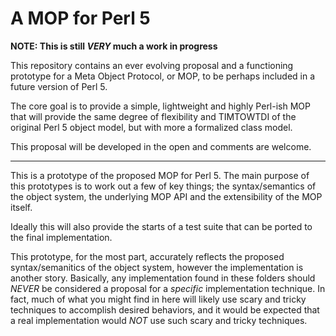 # A MOP for Perl 5

**NOTE: This is still _VERY_ much a work in progress**

This repository contains an ever evolving proposal and a
functioning prototype for a Meta Object Protocol, or MOP,
to be perhaps included in a future version of Perl 5.

The core goal is to provide a simple, lightweight and
highly Perl-ish MOP that will provide the same degree of
flexibility and TIMTOWTDI of the original Perl 5 object
model, but with more a formalized class model.

This proposal will be developed in the open and comments
are welcome.

-----------------------------

This is a prototype of the proposed MOP for Perl 5. The
main purpose of this prototypes is to work out a few
of key things; the syntax/semantics of the object
system, the underlying MOP API and the extensibility
of the MOP itself.

Ideally this will also provide the starts of a test
suite that can be ported to the final implementation.

This prototype, for the most part, accurately
reflects the proposed syntax/semanitics of the object
system, however the implementation is another story.
Basically, any implementation found in these folders
should *NEVER* be considered a proposal for a *specific*
implementation technique. In fact, much of what you might
find in here will likely use scary and tricky techniques
to accomplish desired behaviors, and it would be
expected that a real implementation would *NOT* use
such scary and tricky techniques.

